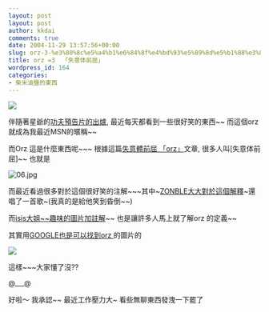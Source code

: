 ```yaml
---
layout: post
layout: post
author: kkdai
comments: true
date: 2004-11-29 13:57:56+00:00
slug: orz-3-%e3%80%8c%e5%a4%b1%e6%84%8f%e4%bd%93%e5%89%8d%e5%b1%88%e3%80%8d
title: orz =3  「失意体前屈」
wordpress_id: 164
categories:
- 柴米油鹽的東西
---
```


![](http://www.dfnt.net/t/photo/papercraft/img/006_suman2.jpg)

伴隨著星爺的[功夫預告片的出爐](http://tinyurl.com/5rwqw), 最近每天都看到一些很好笑的東西~~ 而這個orz 就成為我最近MSN的暱稱~~ 

而Orz 這是什麼東西呢~~~ 根據這篇[失意體前屈 「orz」](http://sanwangx.brain-c.com/archives/2004_06/20_65/)文章, 很多人叫[失意体前屈]~~ 也就是

![06.jpg](http://www.evanlin.com/blog/archives/20041129/06.jpg)

而最近看過很多對於這個很好笑的注解~~~其中~[ZONBLE大大對於這個解釋](http://zonble.twbbs.org/archives/2004_11/622.php)~還唱了一首歌~(我真的是給他笑到昏倒~~)

而[isis大姐~~趣味的圖片加註解](http://www.upsaid.com/isis/index.php?action=viewcom&id=141)~~ 也是讓許多人馬上就了解orz 的定義~~

其實用[GOOGLE也是可以找到orz ](http://images.google.com.tw/images?q=orz&hl=zh-TW&lr=&start=0&sa=N)的圖片的

[![](http://images.google.com.tw/images?q=tbn:bLt17H2XLO8J:sisprionline.hp.infoseek.co.jp/image/orz_4.jpg)](http://images.google.com.tw/imgres?imgurl=http://sisprionline.hp.infoseek.co.jp/image/orz_4.jpg&imgrefurl=http://camani.on.arena.ne.jp/cgi-bin/test/read.cgi/aniradi/1078582455/2501-2600&h=480&w=640&sz=164&tbnid=bLt17H2XLO8J:&tbnh=101&tbnw=134&start=1&prev=/images%3Fq%3Dorz%26hl%3Dzh-TW%26lr%3D%26sa%3DN)

這樣~~~大家懂了沒??

@___@

好啦～ 我承認~~ 最近工作壓力大~ 看些無聊東西發洩一下罷了  
